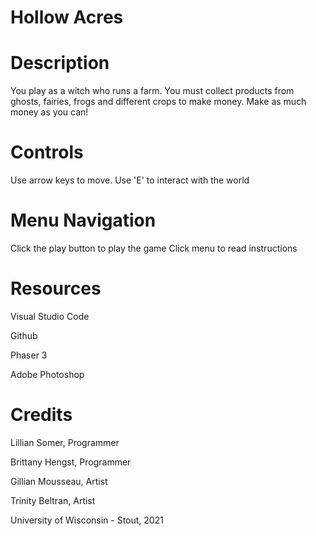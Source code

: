 # Hollow Acres
# Description
You play as a witch who runs a farm. You must collect products from ghosts, fairies, frogs and different crops to make money. Make as much money as you can!

# Controls
Use arrow keys to move.
Use 'E' to interact with the world

# Menu Navigation
Click the play button to play the game
Click menu to read instructions

# Resources
Visual Studio Code

Github

Phaser 3

Adobe Photoshop

# Credits
Lillian Somer, Programmer

Brittany Hengst, Programmer

Gillian Mousseau, Artist

Trinity Beltran, Artist

University of Wisconsin - Stout, 2021